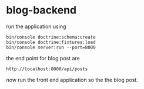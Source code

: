 blog-backend
============
run the application using 

```
bin/console doctrine:schema:create
bin/console doctrine:fixtures:load
bin/console server:run --port=8000
```

the end point for blog post are
 ```
http://localhost:8000/api/posts
```

now run the front end application so the the blog post.
